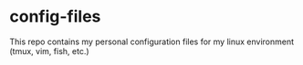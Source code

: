 # config-files
This repo contains my personal configuration files for my linux environment (tmux, vim, fish, etc.)

